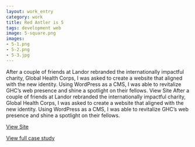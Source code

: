 ```yaml
---              
layout: work_entry
category: work
title: Red Antler is 5
tags: development web
image: 5-square.png
images:
- 5-1.png
- 5-2.png
- 5-3.jpg
---
```

After a couple of friends at Landor rebranded the internationally impactful charity, Global Health Corps, I was asked to create a website that aligned with the new identity. Using WordPress as a CMS, I was able to revitalize GHC’s web presence and shine a spotlight on their fellows. View Site After a couple of friends at Landor rebranded the internationally impactful charity, Global Health Corps, I was asked to create a website that aligned with the new identity. Using WordPress as a CMS, I was able to revitalize GHC’s web presence and shine a spotlight on their fellows.

[View Site](http://grkfresh.com)

[View full case study](http://redantler.com/work/grk)